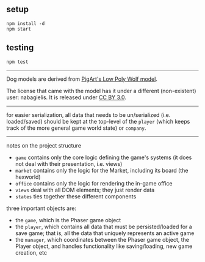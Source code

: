 ## setup

```
npm install -d
npm start
```

## testing

```
npm test
```

---

Dog models are derived from [PigArt's Low Poly Wolf model](http://www.blendswap.com/blends/view/72239).

The license that came with the model has it under a different (non-existent) user: nabagielis. It is released under [CC BY 3.0](https://creativecommons.org/licenses/by/3.0/).

---

for easier serialization, all data that needs to be un/serialized (i.e. loaded/saved) should be kept at the top-level of the `player` (which keeps track of the more general game world state) or `company`.

---

notes on the project structure

- `game` contains only the core logic defining the game's systems (it does not deal with their presentation, i.e. views)
- `market` contains only the logic for the Market, including its board (the hexworld)
- `office` contains only the logic for rendering the in-game office
- `views` deal with all DOM elements; they just render data
- `states` ties together these different components

three important objects are:

- the `game`, which is the Phaser game object
- the `player`, which contains all data that must be persisted/loaded for a save game; that is, all the data that uniquely represents an active game
- the `manager`, which coordinates between the Phaser game object, the Player object, and handles functionality like saving/loading, new game creation, etc